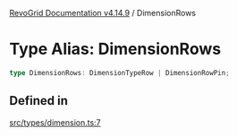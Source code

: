 [RevoGrid Documentation v4.14.9](README.md) / DimensionRows

# Type Alias: DimensionRows

```ts
type DimensionRows: DimensionTypeRow | DimensionRowPin;
```

## Defined in

[src/types/dimension.ts:7](https://github.com/revolist/revogrid/blob/6c3c52a081bcade371a3f5576e4e5805c6bbce5c/src/types/dimension.ts#L7)
